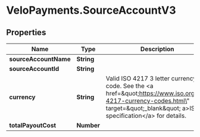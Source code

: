 # VeloPayments.SourceAccountV3

## Properties

Name | Type | Description | Notes
------------ | ------------- | ------------- | -------------
**sourceAccountName** | **String** |  | 
**sourceAccountId** | **String** |  | 
**currency** | **String** | Valid ISO 4217 3 letter currency code. See the &lt;a href&#x3D;\&quot;https://www.iso.org/iso-4217-currency-codes.html\&quot; target&#x3D;\&quot;_blank\&quot; a&gt;ISO specification&lt;/a&gt; for details. | 
**totalPayoutCost** | **Number** |  | 


